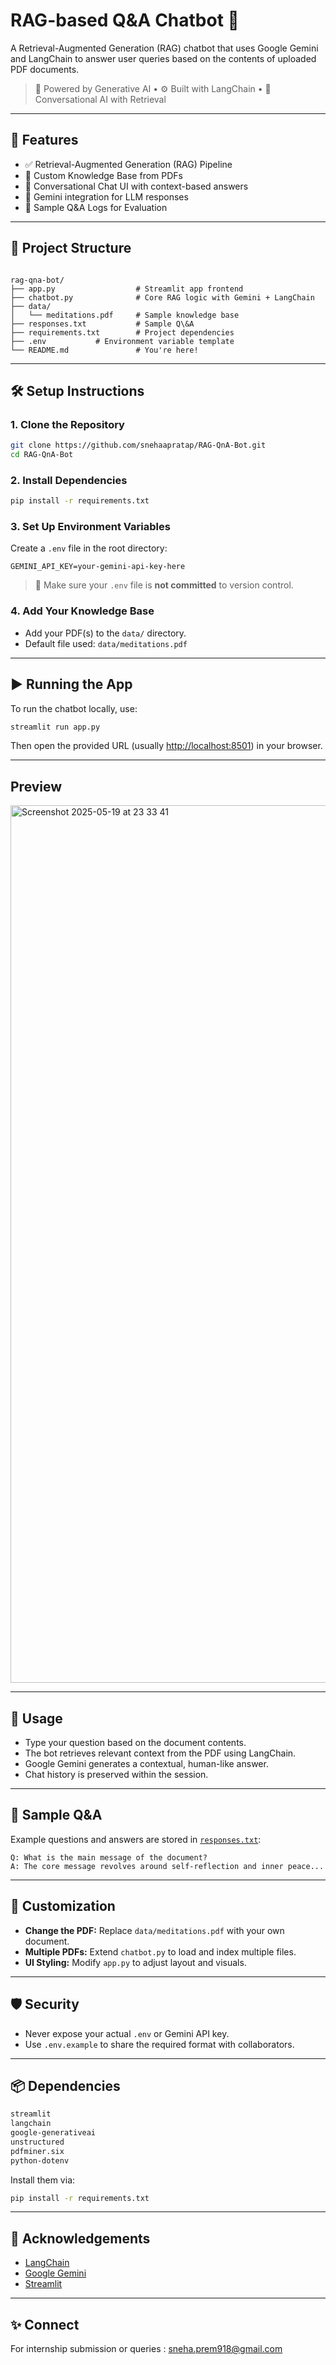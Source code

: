 # RAG-based Q&A Chatbot 🤖

A Retrieval-Augmented Generation (RAG) chatbot that uses Google Gemini and LangChain to answer user queries based on the contents of uploaded PDF documents.

> 🧠 Powered by Generative AI • ⚙️ Built with LangChain • 💬 Conversational AI with Retrieval

---

## 🚀 Features

- ✅ Retrieval-Augmented Generation (RAG) Pipeline
- 📄 Custom Knowledge Base from PDFs
- 💬 Conversational Chat UI with context-based answers
- 🔐 Gemini integration for LLM responses
- 📝 Sample Q&A Logs for Evaluation

---

## 📁 Project Structure

```

rag-qna-bot/
├── app.py                  # Streamlit app frontend
├── chatbot.py              # Core RAG logic with Gemini + LangChain
├── data/
│   └── meditations.pdf     # Sample knowledge base
├── responses.txt           # Sample Q\&A
├── requirements.txt        # Project dependencies
├── .env           # Environment variable template
└── README.md               # You're here!

````

---

## 🛠️ Setup Instructions

### 1. **Clone the Repository**
```bash
git clone https://github.com/snehaapratap/RAG-QnA-Bot.git
cd RAG-QnA-Bot
````

### 2. **Install Dependencies**

```bash
pip install -r requirements.txt
```

### 3. **Set Up Environment Variables**

Create a `.env` file in the root directory:

```
GEMINI_API_KEY=your-gemini-api-key-here
```

> 📌 Make sure your `.env` file is **not committed** to version control.

### 4. **Add Your Knowledge Base**

* Add your PDF(s) to the `data/` directory.
* Default file used: `data/meditations.pdf`

---

## ▶️ Running the App

To run the chatbot locally, use:

```bash
streamlit run app.py
```

Then open the provided URL (usually [http://localhost:8501](http://localhost:8501)) in your browser.

---
## Preview
<img width="1404" alt="Screenshot 2025-05-19 at 23 33 41" src="https://github.com/user-attachments/assets/20d91f7a-b8e0-4f18-99e0-c0002b41b3f2" />

---
## 💬 Usage

* Type your question based on the document contents.
* The bot retrieves relevant context from the PDF using LangChain.
* Google Gemini generates a contextual, human-like answer.
* Chat history is preserved within the session.

---

## 📝 Sample Q\&A

Example questions and answers are stored in [`responses.txt`](responses.txt):

```
Q: What is the main message of the document?
A: The core message revolves around self-reflection and inner peace...
```

---

## 🔧 Customization

* **Change the PDF:** Replace `data/meditations.pdf` with your own document.
* **Multiple PDFs:** Extend `chatbot.py` to load and index multiple files.
* **UI Styling:** Modify `app.py` to adjust layout and visuals.

---

## 🛡️ Security

* Never expose your actual `.env` or Gemini API key.
* Use `.env.example` to share the required format with collaborators.

---

## 📦 Dependencies

```txt
streamlit
langchain
google-generativeai
unstructured
pdfminer.six
python-dotenv
```

Install them via:

```bash
pip install -r requirements.txt
```

---

## 🙌 Acknowledgements

* [LangChain](https://github.com/langchain-ai/langchain)
* [Google Gemini](https://ai.google.dev/)
* [Streamlit](https://streamlit.io/)

  
---

## ✨ Connect
For internship submission or queries : sneha.prem918@gmail.com


